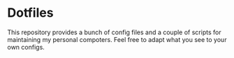 # Dotfiles

This repository provides a bunch of config files and a couple of scripts for maintaining my personal compoters.
Feel free to adapt what you see to your own configs.

